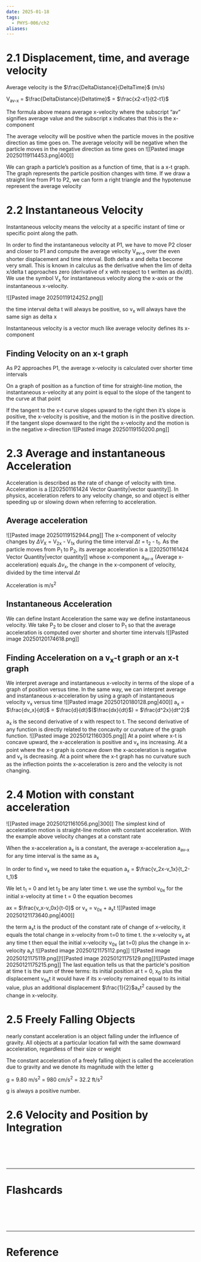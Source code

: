 ```yaml
---
date: 2025-01-18
tags:
  - PHYS-006/ch2
aliases:
---
```

# 2.1 Displacement, time, and average velocity
Average velocity is the $\frac{DeltaDistance}{DeltaTime}$ (m/s)

V<sub>av-x</sub> = $\frac{DeltaDistance}{Deltatime}$ = $\frac{x2-x1}{t2-t1}$ 

The formula above means average x-velocity where the subscript “av” signifies average value and the subscript x indicates that this is the x-component

The average velocity will be positive when the particle moves in the positive direction as time goes on. The average velocity will be negative when the particle moves in the negative direction as time goes on
![[Pasted image 20250119114453.png|400]]

We can graph a particle’s position as a function of time, that is a x-t graph. The graph represents the particle position changes with time. If we draw a straight line from P1 to P2, we can form a right triangle and the hypotenuse represent the average velocity 

# 2.2 Instantaneous Velocity
Instantaneous velocity means the velocity at a specific instant of time or specific point along the path.

In order to find the instantaneous velocity at P1, we have to move P2 closer and closer to P1 and compute the average velocity V<sub>av-x</sub> over the even shorter displacement and time interval. Both delta x and delta t become very small. This is known in calculus as the derivative when the lim of delta x/delta t approaches zero (derivative of x with respect to t written as dx/dt). We use the symbol V<sub>x</sub> for instantaneous velocity along the x-axis or the instantaneous x-velocity.

![[Pasted image 20250119124252.png]]

the time interval delta t will always be positive, so v<sub>x</sub> will always have the same sign as delta x

Instantaneous velocity is a vector much like average velocity defines its x-component

## Finding Velocity on an x-t graph
As P2 approaches P1, the average x-velocity is calculated over shorter time intervals

On a graph of position as a function of time for straight-line motion, the instantaneous x-velocity at any point is equal to the slope of the tangent to the curve at that point

If the tangent to the x-t curve slopes upward to the right then it’s slope is positive, the x-velocity is positive, and the motion is in the positive direction. If the tangent slope downward to the right the x-velocity and the motion is in the negative x-direction
![[Pasted image 20250119150200.png]]

# 2.3 Average and instantaneous Acceleration
Acceleration is described as the rate of change of velocity with time. Acceleration is a [[202501161424 Vector Quantity|vector quantity]]. In physics, acceleration refers to any velocity change, so and object is either speeding up or slowing down when referring to acceleration.

## Average acceleration
![[Pasted image 20250119152944.png]]
The x-component of velocity changes by $\Delta{V}$<sub>X</sub> = V<sub>2x</sub> - V<sub>1x</sub> during the time interval $\Delta{t}$ = t<sub>2</sub> - t<sub>1</sub>. As the particle moves from P<sub>1</sub> to P<sub>2</sub>, its average acceleration is a [[202501161424 Vector Quantity|vector quantity]] whose x-component a<sub>av-x</sub> (Average x-acceleration) equals $\Delta{v}$<sub>x</sub>, the change in the x-component of velocity, divided by the time interval $\Delta{t}$ 

Acceleration is m/s<sup>2</sup> 

## Instantaneous Acceleration
We can define Instant Acceleration the same way we define instantaneous velocity. We take P<sub>2</sub> to be closer and closer to P<sub>1</sub> so that the average acceleration is computed over shorter and shorter time intervals
![[Pasted image 20250120174618.png]]

## Finding Acceleration on a v<sub>x</sub>-t graph or an x-t graph
We interpret average and instantaneous x-velocity in terms of the slope of a graph of position versus time. In the same way, we can interpret average and instantaneous x-acceleration by using a graph of instantaneous velocity v<sub>x</sub> versus time
![[Pasted image 20250120180128.png|400]]
a<sub>x</sub> = $\frac{dv_x}{dt}$ = $\frac{d}{dt}$($\frac{dx}{dt}$) = $\frac{d^2x}{dt^2}$

a<sub>x</sub> is the second derivative of x with respect to t. The second derivative of any function is directly related to the concavity or curvature of the graph function. 
![[Pasted image 20250121160305.png]]
At a point where x-t is concave upward, the x-acceleration is positive and v<sub>x</sub> ins increasing. At a point where the x-t graph is concave down the x-acceleration is negative and v<sub>x</sub> is decreasing. At a point where the x-t graph has no curvature such as the inflection points the x-acceleration is zero and the velocity is not changing.

# 2.4 Motion with constant acceleration
![[Pasted image 20250121161056.png|300]]
The simplest kind of acceleration motion is straight-line motion with constant acceleration. With the example above velocity changes at a constant rate

When the x-acceleration a<sub>x</sub> is a constant, the average x-acceleration     a<sub>av-x</sub> for any time interval is the same as a<sub>x</sub> 

In order to find v<sub>x</sub> we need to take the equation a<sub>x</sub> = $\frac{v_2x-v_1x}{t_2-t_1}$

We let t<sub>1</sub> = 0 and let t<sub>2</sub> be any later time t. we use the symbol v<sub>0x</sub> for the initial x-velocity at time t = 0 the equation becomes

ax = $\frac{v_x-v_0x}{t-0}$ or v<sub>x</sub> = v<sub>0x</sub> + a<sub>x</sub>t
![[Pasted image 20250121173640.png|400]]

the term a<sub>x</sub>t is the product of the constant rate of change of x-velocity, it equals the total change in x-velocity from t=0 to time t. the x-velocity v<sub>x</sub> at any time t then equal the initial x-velocity v<sub>0x</sub> (at t=0) plus the change in x-velocity a<sub>x</sub>t
![[Pasted image 20250121175112.png]]
![[Pasted image 20250121175119.png]]![[Pasted image 20250121175129.png]]![[Pasted image 20250121175215.png]]
The last equation tells us that the particle's position at time t is the sum of three terms: its initial position at t = 0, x<sub>0</sub> plus the displacement v<sub>0x</sub>t it would have if its x-velocity remained equal to its initial value, plus an additional displacement $\frac{1}{2}$a<sub>x</sub>t<sup>2</sup> caused by the change in x-velocity.
# 2.5 Freely Falling Objects
nearly constant acceleration is an object falling under the influence of gravity. All objects at a particular location fall with the same downward acceleration, regardless of their size or weight

The constant acceleration of a freely falling object is called the acceleration due to gravity and we denote its magnitude with the letter g

g = 9.80 m/s<sup>2</sup> = 980 cm/s<sup>2</sup> = 32.2 ft/s<sup>2</sup> 

g is always a positive number.
# 2.6 Velocity and Position by Integration


# ‌
---
# Flashcards


# ‌
---
# Reference
